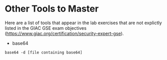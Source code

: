 # Other Tools to Master

Here are a list of tools that appear in the lab exercises that are not explictly listed in the GIAC GSE exam objectives (https://www.giac.org/certification/security-expert-gse).

* base64
```
base64 -d [file containing base64]
```




